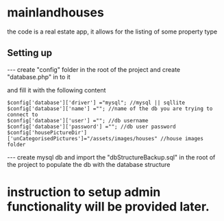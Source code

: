 # mainlandhouses
the code is a real estate app, it allows for the listing of some property type

## Setting up

--- create "config" folder in the root of the project and create "database.php" in to it

and fill it with the following content

```
$config['database']['driver'] ="mysql"; //mysql || sqllite
$config['database']['name'] =""; //name of the db you are trying to connect to
$config['database']['user'] =""; //db username
$config['database']['password'] =""; //db user password
$config['housePictureDir']['unCategorisedPictures']="/assets/images/houses" //house images folder    
 ```
 
--- create mysql db and import the "dbStructureBackup.sql" in the root of the project to populate the db with the database structure
 
 # instruction to setup admin functionality will be provided later.
